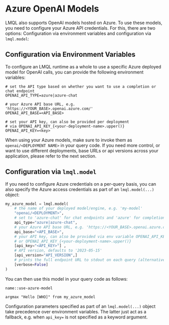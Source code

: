 # Azure OpenAI Models

LMQL also supports OpenAI models hosted on Azure. To use these models, you need to configure your Azure API credentials. For this, there are two options: Configuration via environment variables and configuration via `lmql.model`:

## Configuration via Environment Variables

To configure an LMQL runtime as a whole to use a specific Azure deployed model for OpenAI calls, you can provide the following environment variables:

```
# set the API type based on whether you want to use a completion or chat endpoint
OPENAI_API_TYPE=azure|azure-chat 

# your Azure API base URL, e.g. 'https://<YOUR_BASE>.openai.azure.com/'
OPENAI_API_BASE=<API_BASE> 

# set your API key, can also be provided per deployment 
# via OPENAI_API_KEY_{<your-deployment-name>.upper()}
OPENAI_API_KEY=<key>
```

When using your Azure models, make sure to invoke them as `openai/<DEPLOYMENT NAME>` in your query code. If you need more control, or want to use different deployments, base URLs or api versions across your application, please refer to the next section.

## Configuration via `lmql.model`

If you need to configure Azure credentials on a per-query basis, you can also specify the Azure access credentials as part of an `lmql.model(...)` object:

```python
my_azure_model = lmql.model(
    # the name of your deployed model/engine, e.g. 'my-model'
    "openai/<DEPLOYMENT>", 
    # set to 'azure-chat' for chat endpoints and 'azure' for completion endpoints
    api_type="azure|azure-chat",  
    # your Azure API base URL, e.g. 'https://<YOUR_BASE>.openai.azure.com/'
    api_base="<API_BASE>", 
    # your API key, can also be provided via env variable OPENAI_API_KEY 
    # or OPENAI_API_KEY_{<your-deployment-name>.upper()}
    [api_key="<API_KEY>"] , 
    # API version, defaults to '2023-05-15'
    [api_version="API_VERSION",]
    # prints the full endpoint URL to stdout on each query (alternatively OPENAI_VERBOSE=1)
    [verbose=False] 
)
```

You can then use this model in your query code as follows:

```{lmql}
name::use-azure-model

argmax "Hello [WHO]" from my_azure_model
```

Configuration parameters specified as part of an `lmql.model(...)` object take precedence over environment variables. The latter just act as a fallback, e.g. when `api_key=` is not specified as a keyword argument.